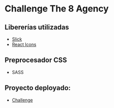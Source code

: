 # Challenge The 8 Agency

## Libererías utilizadas

- [Slick](https://react-slick.neostack.com/)
- [React Icons](https://react-icons.github.io/react-icons/)

## Preprocesador CSS

- SASS

## Proyecto deployado:

- [Challenge](https://the-8-agency-challenge.vercel.app/)
